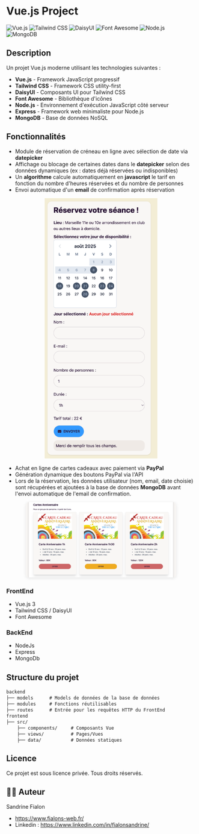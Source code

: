 # Vue.js Project

![Vue.js](https://img.shields.io/badge/Vue.js-4FC08D?style=for-the-badge&logo=vue.js&logoColor=white)
![Tailwind CSS](https://img.shields.io/badge/Tailwind_CSS-38B2AC?style=for-the-badge&logo=tailwind-css&logoColor=white)
![DaisyUI](https://img.shields.io/badge/daisyUI-5A0EF8?style=for-the-badge&logo=daisyui&logoColor=white)
![Font Awesome](https://img.shields.io/badge/Font_Awesome-339AF0?style=for-the-badge&logo=fontawesome&logoColor=white)
![Node.js](https://img.shields.io/badge/Node.js-339933?style=for-the-badge&logo=node.js&logoColor=white)
![MongoDB](https://img.shields.io/badge/MongoDB-47A248?style=for-the-badge&logo=mongodb&logoColor=white)

## Description

Un projet Vue.js moderne utilisant les technologies suivantes :

- **Vue.js** - Framework JavaScript progressif
- **Tailwind CSS** - Framework CSS utility-first
- **DaisyUI** - Composants UI pour Tailwind CSS
- **Font Awesome** - Bibliothèque d'icônes
- **Node.js** - Environnement d'exécution JavaScript côté serveur
- **Express** - Framework web minimaliste pour Node.js
- **MongoDB** - Base de données NoSQL

## Fonctionnalités

- Module de réservation de créneau en ligne avec sélection de date via **datepicker**
- Affichage ou blocage de certaines dates dans le **datepicker** selon des données dynamiques (ex : dates déjà réservées ou indisponibles)
- Un **algorithme** calcule automatiquement en **javascript** le tarif en fonction du nombre d'heures réservées et du nombre de personnes
- Envoi automatique d'un **email** de confirmation après réservation

<p align="center">
    <img
        src="screenshots/reservation.png"
        alt="Module de réservation"
        width="300" />
</p>

- Achat en ligne de cartes cadeaux avec paiement via **PayPal**
- Génération dynamique des boutons PayPal via l'API
- Lors de la réservation, les données utilisateur (nom, email, date choisie) sont récupérées et ajoutées à la base de données **MongoDB** avant l'envoi automatique de l'email de confirmation.
<p align="center">
    <img
        src="screenshots/cartes-cadeaux.png"
        alt="Achat Paypal"
        width="400"
        style="border-radius:8px; box-shadow:0 2px 8px rgba(0,0,0,0.1);" />
</p>

### FrontEnd

- Vue.js 3
- Tailwind CSS / DaisyUI
- Font Awesome

### BackEnd

- NodeJs
- Express
- MongoDb

## Structure du projet

```
backend
├── models      # Models de données de la base de données
├── modules     # Fonctions réutilisables
├── routes      # Entrée pour les requêtes HTTP du FrontEnd
frontend
├── src/
    ├── components/     # Composants Vue
    ├── views/          # Pages/Vues
    ├── data/           # Données statiques
```

## Licence

Ce projet est sous licence privée. Tous droits réservés.

## 👨‍💻 Auteur

Sandrine Fialon

- https://www.fialons-web.fr/
- Linkedin : https://www.linkedin.com/in/fialonsandrine/
